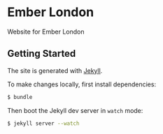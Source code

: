 # Ember London

Website for Ember London

## Getting Started

The site is generated with [Jekyll](http://jekyllrb.com/).

To make changes locally, first install dependencies:

```sh
$ bundle
```

Then boot the Jekyll dev server in `watch` mode:

```sh
$ jekyll server --watch
```
